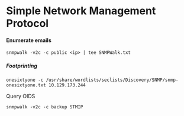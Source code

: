 # Simple Network Management Protocol
#### Enumerate emails
```shell
snmpwalk -v2c -c public <ip> | tee SNMPWalk.txt
```
##### Footprinting
```shell
onesixtyone -c /usr/share/wordlists/seclists/Discovery/SNMP/snmp-onesixtyone.txt 10.129.173.244
```
Query OIDS
```shell
snmpwalk -v2c -c backup STMIP
```
